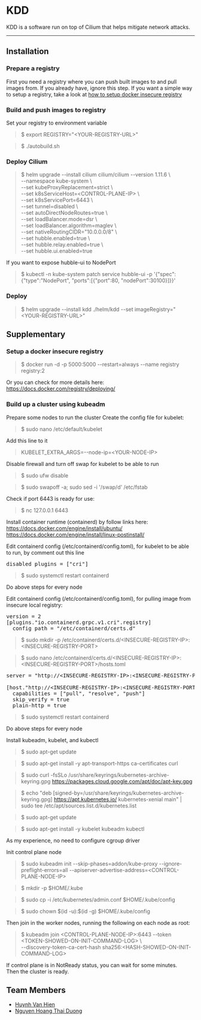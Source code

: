 # KDD
 KDD is a software run on top of Cilium that helps mitigate network attacks.
<hr>

## Installation
### Prepare a registry
First you need a registry where you can push built images to and pull images from. If you already have, ignore this step.
If you want a simple way to setup a registry, take a look at [how to setup docker insecure registry](#setup-a-docker-insecure-registry)
### Build and push images to registry
Set your registry to environment variable
> $ export REGISTRY="\<YOUR-REGISTRY-URL\>"

> $ ./autobuild.sh
### Deploy Cilium
> $ helm upgrade --install cilium cilium/cilium --version 1.11.6 \\ \
    --namespace kube-system \\ \
    --set kubeProxyReplacement=strict \\ \
    --set k8sServiceHost=\<CONTROL-PLANE-IP\> \\ \
    --set k8sServicePort=6443 \\ \
    --set tunnel=disabled \\ \
    --set autoDirectNodeRoutes=true \\ \
    --set loadBalancer.mode=dsr \\ \
    --set loadBalancer.algorithm=maglev \\ \
    --set nativeRoutingCIDR="10.0.0.0/8" \\ \
    --set hubble.enabled=true \\ \
    --set hubble.relay.enabled=true \\ \
    --set hubble.ui.enabled=true

If you want to expose hubble-ui to NodePort
> $ kubectl -n kube-system patch service hubble-ui -p '{"spec":{"type":"NodePort", "ports":[{"port":80, "nodePort":30100}]}}'
### Deploy
> $ helm upgrade --install kdd ./helm/kdd --set imageRegistry="\<YOUR-REGISTRY-URL\>"

## Supplementary
### Setup a docker insecure registry
> $ docker run -d -p 5000:5000 --restart=always --name registry registry:2

Or you can check for more details here:
https://docs.docker.com/registry/deploying/
### Build up a cluster using kubeadm
Prepare some nodes to run the cluster
Create the config file for kubelet: 
> $ sudo nano /etc/default/kubelet

Add this line to it
> KUBELET_EXTRA_ARGS=--node-ip=\<YOUR-NODE-IP\>

Disable firewall and turn off swap for kubelet to be able to run
> $ sudo ufw disable

> $ sudo swapoff -a; sudo sed -i '/swap/d' /etc/fstab

Check if port 6443 is ready for use:
> $ nc 127.0.0.1 6443

Install container runtime (containerd) by follow links here: \
https://docs.docker.com/engine/install/ubuntu/ \
https://docs.docker.com/engine/install/linux-postinstall/

Edit containerd config (/etc/containerd/config.toml), for kubelet to be able to run, by comment out this line
<pre>
disabled_plugins = ["cri"]
</pre>
> $ sudo systemctl restart containerd

Do above steps for every node

Edit containerd config (/etc/containerd/config.toml), for pulling image from insecure local registry:
<pre>
version = 2
[plugins."io.containerd.grpc.v1.cri".registry]
  config_path = "/etc/containerd/certs.d"
</pre>

> $ sudo mkdir -p /etc/containerd/certs.d/\<INSECURE-REGISTRY-IP\>:\<INSECURE-REGISTRY-PORT\>

> $ sudo nano /etc/containerd/certs.d/\<INSECURE-REGISTRY-IP\>:\<INSECURE-REGISTRY-PORT\>/hosts.toml

<pre>
server = "http://&ltINSECURE-REGISTRY-IP&gt:&ltINSECURE-REGISTRY-PORT&gt"

[host."http://&ltINSECURE-REGISTRY-IP&gt:&ltINSECURE-REGISTRY-PORT&gt"]
  capabilities = ["pull", "resolve", "push"]
  skip_verify = true
  plain-http = true
</pre>
> $ sudo systemctl restart containerd

Do above steps for every node

Install kubeadm, kubelet, and kubectl
> $ sudo apt-get update

> $ sudo apt-get install -y apt-transport-https ca-certificates curl

> $ sudo curl -fsSLo /usr/share/keyrings/kubernetes-archive-keyring.gpg https://packages.cloud.google.com/apt/doc/apt-key.gpg

> $ echo "deb [signed-by=/usr/share/keyrings/kubernetes-archive-keyring.gpg] https://apt.kubernetes.io/ kubernetes-xenial main" | sudo tee /etc/apt/sources.list.d/kubernetes.list

> $ sudo apt-get update

> $ sudo apt-get install -y kubelet kubeadm kubectl

As my experience, no need to configure cgroup driver

Init control plane node
> $ sudo kubeadm init --skip-phases=addon/kube-proxy --ignore-preflight-errors=all --apiserver-advertise-address=\<CONTROL-PLANE-NODE-IP\>

> $ mkdir -p \$HOME/.kube

> $ sudo cp -i /etc/kubernetes/admin.conf $HOME/.kube/config

> \$ sudo chown \$(id -u):\$(id -g) \$HOME/.kube/config


Then join in the worker nodes, running the following on each node as root:

> $ kubeadm join \<CONTROL-PLANE-NODE-IP\>:6443 --token \<TOKEN-SHOWED-ON-INIT-COMMAND-LOG\> \\ \
	--discovery-token-ca-cert-hash sha256:\<HASH-SHOWED-ON-INIT-COMMAND-LOG\>

If control plane is in NotReady status, you can wait for some minutes. \
Then the cluster is ready.
## Team Members
* [Huynh Van Hien](https://github.com/hvhq)
* [Nguyen Hoang Thai Duong](https://github.com/somethingintheway)
